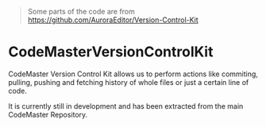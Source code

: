 > Some parts of the code are from https://github.com/AuroraEditor/Version-Control-Kit

# CodeMasterVersionControlKit
CodeMaster Version Control Kit allows us to perform actions like commiting, pulling, pushing and fetching history of whole files or just a certain line of code.

It is currently still in development and has been extracted from the main CodeMaster Repository.
